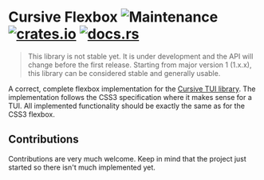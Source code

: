 # Cursive Flexbox ![Maintenance](https://img.shields.io/maintenance/yes/2023?style=flat-square) [![crates.io](https://img.shields.io/badge/crates.io-cursive--flexbox-brightgreen.svg?style=flat-square)](https://crates.io/crates/cursive-flexbox) [![docs.rs](https://img.shields.io/badge/docs.rs-cursive--flexbox-brightgreen.svg?style=flat-square)](https://docs.rs/cursive-flexbox/latest/cursive_flexbox/)
> This library is not stable yet. It is under development and the API will change before the first
> release. Starting from major version 1 (1.x.x), this library can be considered stable and
> generally usable.

A correct, complete flexbox implementation for the [Cursive TUI
library](https://github.com/gyscos/cursive). The implementation follows the CSS3 specification where
it makes sense for a TUI. All implemented functionality should be exactly the same as for the CSS3
flexbox.

## Contributions
Contributions are very much welcome. Keep in mind that the project just started so there isn't much
implemented yet.
